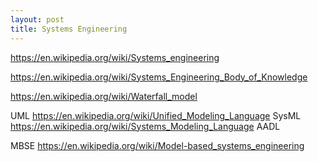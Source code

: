 ```yaml
---
layout: post
title: Systems Engineering
---
```


<https://en.wikipedia.org/wiki/Systems_engineering>

<https://en.wikipedia.org/wiki/Systems_Engineering_Body_of_Knowledge>

<https://en.wikipedia.org/wiki/Waterfall_model>

UML <https://en.wikipedia.org/wiki/Unified_Modeling_Language>
SysML <https://en.wikipedia.org/wiki/Systems_Modeling_Language>
AADL

MBSE <https://en.wikipedia.org/wiki/Model-based_systems_engineering>
